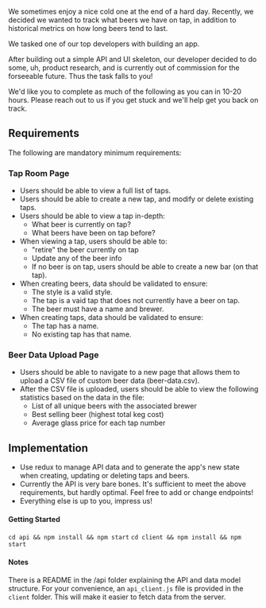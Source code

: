We sometimes enjoy a nice cold one at the end of a hard day. Recently, we decided we wanted to track what beers we have on tap, in addition to historical metrics on how long beers tend to last.

We tasked one of our top developers with building an app.

After building out a simple API and UI skeleton, our developer decided to do some, uh, product research, and is currently out of commission for the forseeable future. Thus the task falls to you!

We'd like you to complete as much of the following as you can in 10-20 hours. Please reach out to us if you get stuck and we'll help get you back on track.

## Requirements

The following are mandatory minimum requirements:

### Tap Room Page

* Users should be able to view a full list of taps.
* Users should be able to create a new tap, and modify or delete existing taps.
* Users should be able to view a tap in-depth:
  - What beer is currently on tap?
  - What beers have been on tap before?
* When viewing a tap, users should be able to:
  - "retire" the beer currently on tap
  - Update any of the beer info
  - If no beer is on tap, users should be able to create a new bar (on that tap).
* When creating beers, data should be validated to ensure:
  - The style is a valid style.
  - The tap is a vaid tap that does not currently have a beer on tap.
  - The beer must have a name and brewer.
* When creating taps, data should be validated to ensure:
  - The tap has a name.
  - No existing tap has that name.

### Beer Data Upload Page

* Users should be able to navigate to a new page that allows them to upload a CSV file of custom beer data (beer-data.csv).
* After the CSV file is uploaded, users should be able to view the following statistics based on the data in the file:
  - List of all unique beers with the associated brewer
  - Best selling beer (highest total keg cost)
  - Average glass price for each tap number

## Implementation

* Use redux to manage API data and to generate the app's new state when creating, updating or deleting taps and beers.
* Currently the API is very bare bones. It's sufficient to meet the above requirements, but hardly optimal. Feel free to add or change endpoints!
* Everything else is up to you, impress us!


#### Getting Started
`cd api && npm install && npm start`
`cd client && npm install && npm start`

#### Notes
There is a README in the /api folder explaining the API and data model structure.
For your convenience, an `api_client.js` file is provided in the `client` folder. This will make it easier to fetch data from the server.




